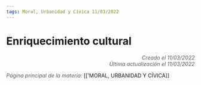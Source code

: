 ```yaml
---
tags: Moral, Urbanidad y Cívica 11/03/2022
---
```


# Enriquecimiento cultural
<div style="text-align: right; opacity: 0.7; font-style: italic;">Creado el 11/03/2022</div>
<div style="text-align: right; opacity: 0.7; font-style: italic;">Última actualización el 11/03/2022</div>



<span style="opacity: 0.7; font-style: italic;">Página principal de la materia:</span> [['MORAL, URBANIDAD Y CÍVICA]]